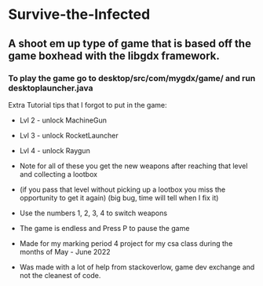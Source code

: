 # Survive-the-Infected
## A shoot em up type of game that is based off the game boxhead with the libgdx framework.
### To play the game go to desktop/src/com/mygdx/game/ and run desktoplauncher.java

Extra Tutorial tips that I forgot to put in the game:

- Lvl 2 - unlock MachineGun
- Lvl 3 - unlock RocketLauncher
- Lvl 4 - unlock Raygun
- Note for all of these you get the new weapons after reaching that level and collecting a lootbox
- (if you pass that level without picking up a lootbox you miss the opportunity to get it again) (big bug, time will tell when I fix it)

- Use the numbers 1, 2, 3, 4 to switch weapons
- The game is endless and Press P to pause the game

- Made for my marking period 4 project for my csa class during the months of May - June 2022
- Was made with a lot of help from stackoverlow, game dev exchange and not the cleanest of code.

